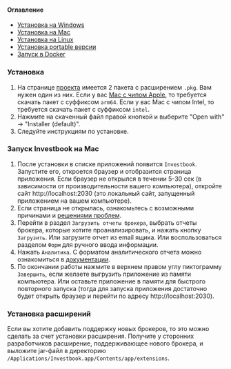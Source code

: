 #### Оглавление
- [Установка на Windows](install-on-windows.md)
- [Установка на Mac](install-on-mac.md)
- [Установка на Linux](install-on-linux.md)
- [Установка portable версии](install-portable.md)
- [Запуск в Docker](run-by-docker.md)

### Установка

1. На странице [проекта](https://github.com/spacious-team/investbook/releases/latest) имеется 2 пакета с расширением `.pkg`. Вам нужен один из них.
   Если у вас [Mac с чипом Apple](https://support.apple.com/ru-ru/116943), то требуется скачать пакет с суффиксом `arm64`.
   Если у вас Mac с чипом Intel, то требуется скачать пакет с суффиксом `intel`.
2. Нажмите на скаченный файл правой кнопкой и выберите "Open with" -> "Installer (default)".
3. Следуйте инструкциям по установке.   

### Запуск Investbook на Mac

1. После установки в списке приложений появится `Investbook`. Запустите его, откроется браузер и отобразится страница приложения.
   Если браузер не открылся в течении 5-30 сек (в зависимости от производительности вашего компьютера),
   откройте сайт http://localhost:2030 (это локальный сайт, запущенный приложением на вашем компьютере).
2. Если страница не открылась, ознакомьтесь с возможными причинами и [решениями проблем](/src/main/asciidoc/troubleshooting.adoc).
3. Перейти в раздел `Загрузить отчеты брокера`, выбрать отчеты брокера, которые хотите проанализировать, и нажать кнопку
   `Загрузить`. Или загрузите отчет из email ящика. Или воспользоваться разделом `Форм` для ручного ввода информации.
4. Нажать `Аналитика`. С форматом аналитического отчета можно ознакомиться в [документации](/src/main/asciidoc/index.adoc). 
5. По окончании работы нажмите в верхнем правом углу пиктограмму `Завершить`, если желаете выгрузить приложение
   из памяти компьютера. Или оставьте приложение в памяти для быстрого повторного запуска (тогда для запуска
   приложения достаточно будет открыть браузер и перейти по адресу http://localhost:2030).

### Установка расширений

Если вы хотите добавить поддержку новых брокеров, то это можно сделать за счет установки расширения.
Получите у сторонних разработчиков расширение, поддерживающее нового брокера, и выложите jar-файл в директорию
`/Applications/Investbook.app/Contents/app/extensions`.